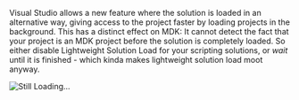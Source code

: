 Visual Studio allows a new feature where the solution is loaded in an alternative way, giving access to the project faster by loading projects in the background. This has a distinct effect on MDK: It cannot detect the fact that your project is an MDK project before the solution is completely loaded. So either disable Lightweight Solution Load for your scripting solutions, or _wait_ until it is finished - which kinda makes lightweight solution load moot anyway.

![Still Loading...](https://github.com/malware-dev/MDK-SE/blob/master/images/lwsolutionload.jpg)
